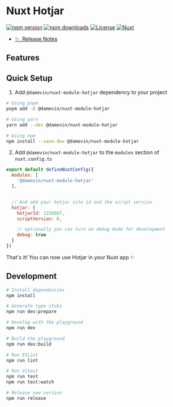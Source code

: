 <!--
Get your module up and running quickly.

Find and replace all on all files (CMD+SHIFT+F):
- Name: My Module
- Package name: @damevin/nuxt-module-hotjar
- Description: My new Nuxt module
-->

# Nuxt Hotjar 

[![npm version][npm-version-src]][npm-version-href]
[![npm downloads][npm-downloads-src]][npm-downloads-href]
[![License][license-src]][license-href]
[![Nuxt][nuxt-src]][nuxt-href]

- [✨ &nbsp;Release Notes](/CHANGELOG.md)


## Features

## Quick Setup

1. Add `@damevin/nuxt-module-hotjar` dependency to your project

```bash
# Using pnpm
pnpm add -D @damevin/nuxt-module-hotjar

# Using yarn
yarn add --dev @damevin/nuxt-module-hotjar

# Using npm
npm install --save-dev @damevin/nuxt-module-hotjar
```

2. Add `@damevin/nuxt-module-hotjar` to the `modules` section of `nuxt.config.ts`

```js
export default defineNuxtConfig({
  modules: [
    '@damevin/nuxt-module-hotjar'
  ],


  // And add your hotjar site id and the script version
  hotjar: {
    hotjarId: 1234567,
    scriptVersion: 6,

    // optionally you can turn on debug mode for development
    debug: true
  }
})
```

That's it! You can now use Hotjar in your Nuxt app ✨

## Development

```bash
# Install dependencies
npm install

# Generate type stubs
npm run dev:prepare

# Develop with the playground
npm run dev

# Build the playground
npm run dev:build

# Run ESLint
npm run lint

# Run Vitest
npm run test
npm run test:watch

# Release new version
npm run release
```

<!-- Badges -->
[npm-version-src]: https://img.shields.io/npm/v/@damevin/nuxt-module-hotjar/latest.svg?style=flat&colorA=18181B&colorB=28CF8D
[npm-version-href]: https://npmjs.com/package/@damevin/nuxt-module-hotjar

[npm-downloads-src]: https://img.shields.io/npm/dm/@damevin/nuxt-module-hotjar.svg?style=flat&colorA=18181B&colorB=28CF8D
[npm-downloads-href]: https://npmjs.com/package/@damevin/nuxt-module-hotjar

[license-src]: https://img.shields.io/npm/l/@damevin/nuxt-module-hotjar.svg?style=flat&colorA=18181B&colorB=28CF8D
[license-href]: https://npmjs.com/package/@damevin/nuxt-module-hotjar

[nuxt-src]: https://img.shields.io/badge/Nuxt-18181B?logo=nuxt.js
[nuxt-href]: https://nuxt.com
